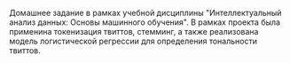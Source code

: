 Домашнее задание в рамках учебной дисциплины "Интеллектуальный анализ данных: Основы машинного обучения". В рамках проекта была применина токенизация твиттов, стемминг,
а также реализована модель логистической регрессии для определения тональности твиттов.
